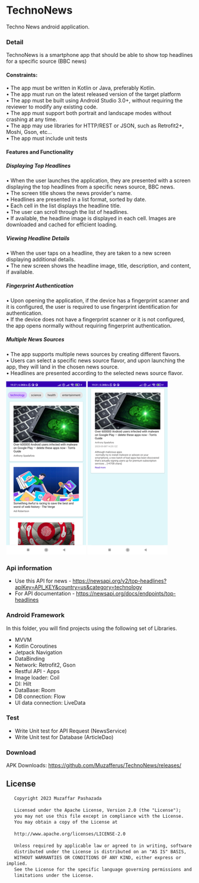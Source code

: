 # TechnoNews
Techno News android application.

### Detail
TechnoNews is a smartphone app that should be able to show top headlines for a specific source (BBC news)

#### Constraints: <br/>
• The app must be written in Kotlin or Java, preferably Kotlin.<br/>
• The app must run on the latest released version of the target platform<br/>
• The app must be built using Android Studio 3.0+, without requiring the reviewer to modify any existing code. <br/>
• The app must support both portrait and landscape modes without crashing at any time.<br/>
• The app may use libraries for HTTP/REST or JSON, such as Retrofit2+, Moshi, Gson, etc...<br/>
• The app must include unit tests<br/>

#### Features and Functionality

##### Displaying Top Headlines <br/>
• When the user launches the application, they are presented with a screen displaying the top headlines from a specific news source, BBC news. <br/>
• The screen title shows the news provider's name. <br/>
• Headlines are presented in a list format, sorted by date. <br/>
• Each cell in the list displays the headline title. <br/>
• The user can scroll through the list of headlines. <br/>
• If available, the headline image is displayed in each cell. Images are downloaded and cached for efficient loading. <br/>

##### Viewing Headline Details<br/>
• When the user taps on a headline, they are taken to a new screen displaying additional details. <br/>
• The new screen shows the headline image, title, description, and content, if available. <br/>

##### Fingerprint Authentication<br/>
• Upon opening the application, if the device has a fingerprint scanner and it is configured, the user is required to use fingerprint identification for authentication. <br/>
• If the device does not have a fingerprint scanner or it is not configured, the app opens normally without requiring fingerprint authentication. <br/>

##### Multiple News Sources<br/>
• The app supports multiple news sources by creating different flavors. <br/>
• Users can select a specific news source flavor, and upon launching the app, they will land in the chosen news source. <br/>
• Headlines are presented according to the selected news source flavor. <br/>
        
<img src="https://github.com/Muzafferus/TechnoNews/blob/master/images/home.png" width="216" height="468"> <img src="https://github.com/Muzafferus/TechnoNews/blob/master/images/detail.png" width="216" height="468">

### Api information
- Use this API for news - https://newsapi.org/v2/top-headlines?apiKey=API_KEY&country=us&category=technology
- For API documentation  - https://newsapi.org/docs/endpoints/top-headlines

### Android Framework

In this folder, you will find projects using the following set of Libraries. 

- MVVM
- Kotlin Coroutines
- Jetpack Navigation
- DataBinding
- Network: Retrofit2, Gson
- Restful API - Apps
- Image loader: Coil
- DI: Hilt
- DataBase: Room
- DB connection: Flow
- UI data connection: LiveData

### Test
- Write Unit test for API Request (NewsService)
- Write Unit test for Database (ArticleDao)

### Download

APK Downloads: https://github.com/Muzafferus/TechnoNews/releases/

License
--------

       Copyright 2023 Muzaffar Pashazada
       
       Licensed under the Apache License, Version 2.0 (the "License");
       you may not use this file except in compliance with the License.
       You may obtain a copy of the License at

       http://www.apache.org/licenses/LICENSE-2.0
       
       Unless required by applicable law or agreed to in writing, software
       distributed under the License is distributed on an "AS IS" BASIS,
       WITHOUT WARRANTIES OR CONDITIONS OF ANY KIND, either express or implied.
       See the License for the specific language governing permissions and
       limitations under the License.
